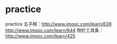 ﻿# practice
practice
五子棋：http://www.imooc.com/learn/639<br>
http://www.imooc.com/learn/644
侧栏工具条：http://www.imooc.com/learn/425